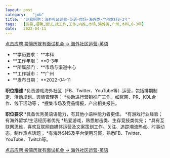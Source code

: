 ```yaml
---
layout:	post
category:	"job"
title:	"网易招聘：海外社区运营-英语-市场-海外类-广州本科0-3年"
tags:	[网易,招聘,面试,找工作,工作,内推,市场,海外类,广州,本科,0-3年]
date:	2022-04-11
---
```


[点击应聘 投简历就有面试机会 -> 海外社区运营-英语](http://mobile.bole.netease.com/bole/boleDetail?id=34860&employeeId=346f03c3cda5f04c&key=all)



- **学历要求： **本科
- **工作年限： **0-3年
- **所属部门： **市场与渠道中心
- **工作城市： **广州
- **发布日期： **2022-04-11



**职位描述**
*负责游戏海外社区（FB、Twitter、YouTube等）运营，包括排期制定、活动规划、舆情管理等；
*协助进行营销推广工作，如官网、PR、KOL合作、线下活动等；
*搜集市场及竞品情报，产出相关报告。



**职位要求**
*具备优秀英语语能力，有其他小语种能力者更佳。
*有游戏行业经验；有海外留学/生活经历者优先
*热爱游戏，熟悉射击类、生存竞技类优先；
*具有互联网思维，喜欢互联网自媒体运营及文案策划工作。关注、追踪潮流热点、时事动态，制作热点话题；
*有海外SNS及平台使用习惯，熟悉FB、Twitter、YouTube、Twitch等。



[点击应聘 投简历就有面试机会 -> 海外社区运营-英语](http://mobile.bole.netease.com/bole/boleDetail?id=34860&employeeId=346f03c3cda5f04c&key=all)